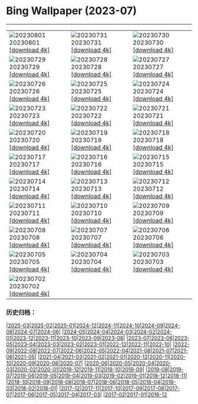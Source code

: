 # Bing Wallpaper (2023-07)
**************

<table><tr><td><img class="wallpaper" src="https://www.bing.com/th?id=OHR.DenaliClimber_DE-DE2152718448_1920x1080.jpg" alt="20230801"> 20230801 <a href="https://www.bing.com/th?id=OHR.DenaliClimber_DE-DE2152718448_UHD.jpg">[download 4k]</a></td><td><img class="wallpaper" src="https://www.bing.com/th?id=OHR.RockHouse_DE-DE8842375533_1920x1080.jpg" alt="20230731"> 20230731 <a href="https://www.bing.com/th?id=OHR.RockHouse_DE-DE8842375533_UHD.jpg">[download 4k]</a></td><td><img class="wallpaper" src="https://www.bing.com/th?id=OHR.FoxCubs_DE-DE0132480419_1920x1080.jpg" alt="20230730"> 20230730 <a href="https://www.bing.com/th?id=OHR.FoxCubs_DE-DE0132480419_UHD.jpg">[download 4k]</a></td></tr><tr><td><img class="wallpaper" src="https://www.bing.com/th?id=OHR.TigerIndia_DE-DE7523185756_1920x1080.jpg" alt="20230729"> 20230729 <a href="https://www.bing.com/th?id=OHR.TigerIndia_DE-DE7523185756_UHD.jpg">[download 4k]</a></td><td><img class="wallpaper" src="https://www.bing.com/th?id=OHR.SanBlasIslands_DE-DE7177823462_1920x1080.jpg" alt="20230728"> 20230728 <a href="https://www.bing.com/th?id=OHR.SanBlasIslands_DE-DE7177823462_UHD.jpg">[download 4k]</a></td><td><img class="wallpaper" src="https://www.bing.com/th?id=OHR.ParisLouvre_DE-DE5257650746_1920x1080.jpg" alt="20230727"> 20230727 <a href="https://www.bing.com/th?id=OHR.ParisLouvre_DE-DE5257650746_UHD.jpg">[download 4k]</a></td></tr><tr><td><img class="wallpaper" src="https://www.bing.com/th?id=OHR.MangrovePark_DE-DE4871717543_1920x1080.jpg" alt="20230726"> 20230726 <a href="https://www.bing.com/th?id=OHR.MangrovePark_DE-DE4871717543_UHD.jpg">[download 4k]</a></td><td><img class="wallpaper" src="https://www.bing.com/th?id=OHR.LasLagunas_DE-DE3855429319_1920x1080.jpg" alt="20230725"> 20230725 <a href="https://www.bing.com/th?id=OHR.LasLagunas_DE-DE3855429319_UHD.jpg">[download 4k]</a></td><td><img class="wallpaper" src="https://www.bing.com/th?id=OHR.ZebraCousins_DE-DE3138525092_1920x1080.jpg" alt="20230724"> 20230724 <a href="https://www.bing.com/th?id=OHR.ZebraCousins_DE-DE3138525092_UHD.jpg">[download 4k]</a></td></tr><tr><td><img class="wallpaper" src="https://www.bing.com/th?id=OHR.TeaEstate_DE-DE1060002531_1920x1080.jpg" alt="20230723"> 20230723 <a href="https://www.bing.com/th?id=OHR.TeaEstate_DE-DE1060002531_UHD.jpg">[download 4k]</a></td><td><img class="wallpaper" src="https://www.bing.com/th?id=OHR.HammockDay_DE-DE0611362682_1920x1080.jpg" alt="20230722"> 20230722 <a href="https://www.bing.com/th?id=OHR.HammockDay_DE-DE0611362682_UHD.jpg">[download 4k]</a></td><td><img class="wallpaper" src="https://www.bing.com/th?id=OHR.BridgeNorway_DE-DE0132914510_1920x1080.jpg" alt="20230721"> 20230721 <a href="https://www.bing.com/th?id=OHR.BridgeNorway_DE-DE0132914510_UHD.jpg">[download 4k]</a></td></tr><tr><td><img class="wallpaper" src="https://www.bing.com/th?id=OHR.MoonDayArtemis_DE-DE8692746129_1920x1080.jpg" alt="20230720"> 20230720 <a href="https://www.bing.com/th?id=OHR.MoonDayArtemis_DE-DE8692746129_UHD.jpg">[download 4k]</a></td><td><img class="wallpaper" src="https://www.bing.com/th?id=OHR.CrescentLake_DE-DE8242046446_1920x1080.jpg" alt="20230719"> 20230719 <a href="https://www.bing.com/th?id=OHR.CrescentLake_DE-DE8242046446_UHD.jpg">[download 4k]</a></td><td><img class="wallpaper" src="https://www.bing.com/th?id=OHR.HinterseeLake_DE-DE7814491503_1920x1080.jpg" alt="20230718"> 20230718 <a href="https://www.bing.com/th?id=OHR.HinterseeLake_DE-DE7814491503_UHD.jpg">[download 4k]</a></td></tr><tr><td><img class="wallpaper" src="https://www.bing.com/th?id=OHR.CavanCastle_DE-DE6494327966_1920x1080.jpg" alt="20230717"> 20230717 <a href="https://www.bing.com/th?id=OHR.CavanCastle_DE-DE6494327966_UHD.jpg">[download 4k]</a></td><td><img class="wallpaper" src="https://www.bing.com/th?id=OHR.BearHoleBrook_DE-DE2188563050_1920x1080.jpg" alt="20230716"> 20230716 <a href="https://www.bing.com/th?id=OHR.BearHoleBrook_DE-DE2188563050_UHD.jpg">[download 4k]</a></td><td><img class="wallpaper" src="https://www.bing.com/th?id=OHR.CastelmazzanoSunrise_DE-DE1863686096_1920x1080.jpg" alt="20230715"> 20230715 <a href="https://www.bing.com/th?id=OHR.CastelmazzanoSunrise_DE-DE1863686096_UHD.jpg">[download 4k]</a></td></tr><tr><td><img class="wallpaper" src="https://www.bing.com/th?id=OHR.BerlinBotanicGarden_DE-DE9639531635_1920x1080.jpg" alt="20230714"> 20230714 <a href="https://www.bing.com/th?id=OHR.BerlinBotanicGarden_DE-DE9639531635_UHD.jpg">[download 4k]</a></td><td><img class="wallpaper" src="https://www.bing.com/th?id=OHR.ZhangyeGeopark_DE-DE5899519482_1920x1080.jpg" alt="20230713"> 20230713 <a href="https://www.bing.com/th?id=OHR.ZhangyeGeopark_DE-DE5899519482_UHD.jpg">[download 4k]</a></td><td><img class="wallpaper" src="https://www.bing.com/th?id=OHR.HinterseeBavaria_DE-DE6864169933_1920x1080.jpg" alt="20230712"> 20230712 <a href="https://www.bing.com/th?id=OHR.HinterseeBavaria_DE-DE6864169933_UHD.jpg">[download 4k]</a></td></tr><tr><td><img class="wallpaper" src="https://www.bing.com/th?id=OHR.WorldPopDay_DE-DE5116367774_1920x1080.jpg" alt="20230711"> 20230711 <a href="https://www.bing.com/th?id=OHR.WorldPopDay_DE-DE5116367774_UHD.jpg">[download 4k]</a></td><td><img class="wallpaper" src="https://www.bing.com/th?id=OHR.SomersetLavender_DE-DE4562523313_1920x1080.jpg" alt="20230710"> 20230710 <a href="https://www.bing.com/th?id=OHR.SomersetLavender_DE-DE4562523313_UHD.jpg">[download 4k]</a></td><td><img class="wallpaper" src="https://www.bing.com/th?id=OHR.MoselleRiver_DE-DE4111519220_1920x1080.jpg" alt="20230709"> 20230709 <a href="https://www.bing.com/th?id=OHR.MoselleRiver_DE-DE4111519220_UHD.jpg">[download 4k]</a></td></tr><tr><td><img class="wallpaper" src="https://www.bing.com/th?id=OHR.CooperChapel_DE-DE3457658081_1920x1080.jpg" alt="20230708"> 20230708 <a href="https://www.bing.com/th?id=OHR.CooperChapel_DE-DE3457658081_UHD.jpg">[download 4k]</a></td><td><img class="wallpaper" src="https://www.bing.com/th?id=OHR.CocoaPods_DE-DE2913342823_1920x1080.jpg" alt="20230707"> 20230707 <a href="https://www.bing.com/th?id=OHR.CocoaPods_DE-DE2913342823_UHD.jpg">[download 4k]</a></td><td><img class="wallpaper" src="https://www.bing.com/th?id=OHR.KissingPenguins_DE-DE4462202063_1920x1080.jpg" alt="20230706"> 20230706 <a href="https://www.bing.com/th?id=OHR.KissingPenguins_DE-DE4462202063_UHD.jpg">[download 4k]</a></td></tr><tr><td><img class="wallpaper" src="https://www.bing.com/th?id=OHR.CorfuBeach_DE-DE3578833784_1920x1080.jpg" alt="20230705"> 20230705 <a href="https://www.bing.com/th?id=OHR.CorfuBeach_DE-DE3578833784_UHD.jpg">[download 4k]</a></td><td><img class="wallpaper" src="https://www.bing.com/th?id=OHR.GrasslandsNationalParkSaskachewan_DE-DE4287828345_1920x1080.jpg" alt="20230704"> 20230704 <a href="https://www.bing.com/th?id=OHR.GrasslandsNationalParkSaskachewan_DE-DE4287828345_UHD.jpg">[download 4k]</a></td><td><img class="wallpaper" src="https://www.bing.com/th?id=OHR.CoyoteBanff_DE-DE4348536684_1920x1080.jpg" alt="20230703"> 20230703 <a href="https://www.bing.com/th?id=OHR.CoyoteBanff_DE-DE4348536684_UHD.jpg">[download 4k]</a></td></tr><tr><td><img class="wallpaper" src="https://www.bing.com/th?id=OHR.HalfwayBoats_DE-DE4239098314_1920x1080.jpg" alt="20230702"> 20230702 <a href="https://www.bing.com/th?id=OHR.HalfwayBoats_DE-DE4239098314_UHD.jpg">[download 4k]</a></td><td></td><td></td></tr></table>

### 历史归档：

|[2025-03](/../2025-03/2025-03.md)|[2025-02](/../2025-02/2025-02.md)|[2025-01](/../2025-01/2025-01.md)|[2024-12](/../2024-12/2024-12.md)|[2024-11](/../2024-11/2024-11.md)|[2024-10](/../2024-10/2024-10.md)|[2024-09](/../2024-09/2024-09.md)|[2024-08](/../2024-08/2024-08.md)|[2024-07](/../2024-07/2024-07.md)|[2024-06](/../2024-06/2024-06.md)|
|[2024-05](/../2024-05/2024-05.md)|[2024-04](/../2024-04/2024-04.md)|[2024-03](/../2024-03/2024-03.md)|[2024-02](/../2024-02/2024-02.md)|[2024-01](/../2024-01/2024-01.md)|[2023-12](/../2023-12/2023-12.md)|[2023-11](/../2023-11/2023-11.md)|[2023-10](/../2023-10/2023-10.md)|[2023-09](/../2023-09/2023-09.md)|[2023-08](/../2023-08/2023-08.md)|
|[2023-07](/2023-07.md)|[2023-06](/../2023-06/2023-06.md)|[2023-05](/../2023-05/2023-05.md)|[2023-04](/../2023-04/2023-04.md)|[2023-03](/../2023-03/2023-03.md)|[2023-02](/../2023-02/2023-02.md)|[2023-01](/../2023-01/2023-01.md)|[2022-12](/../2022-12/2022-12.md)|[2022-11](/../2022-11/2022-11.md)|[2022-10](/../2022-10/2022-10.md)|
|[2022-09](/../2022-09/2022-09.md)|[2022-08](/../2022-08/2022-08.md)|[2022-07](/../2022-07/2022-07.md)|[2022-06](/../2022-06/2022-06.md)|[2022-05](/../2022-05/2022-05.md)|[2022-04](/../2022-04/2022-04.md)|[2021-08](/../2021-08/2021-08.md)|[2021-07](/../2021-07/2021-07.md)|[2021-06](/../2021-06/2021-06.md)|[2021-05](/../2021-05/2021-05.md)|
|[2021-04](/../2021-04/2021-04.md)|[2021-03](/../2021-03/2021-03.md)|[2021-02](/../2021-02/2021-02.md)|[2021-01](/../2021-01/2021-01.md)|[2020-12](/../2020-12/2020-12.md)|[2020-11](/../2020-11/2020-11.md)|[2020-10](/../2020-10/2020-10.md)|[2020-09](/../2020-09/2020-09.md)|[2020-08](/../2020-08/2020-08.md)|[2020-07](/../2020-07/2020-07.md)|
|[2020-06](/../2020-06/2020-06.md)|[2020-05](/../2020-05/2020-05.md)|[2020-04](/../2020-04/2020-04.md)|[2020-03](/../2020-03/2020-03.md)|[2020-02](/../2020-02/2020-02.md)|[2020-01](/../2020-01/2020-01.md)|[2019-12](/../2019-12/2019-12.md)|[2019-11](/../2019-11/2019-11.md)|[2019-10](/../2019-10/2019-10.md)|[2019-09](/../2019-09/2019-09.md)|
|[2019-08](/../2019-08/2019-08.md)|[2019-07](/../2019-07/2019-07.md)|[2019-06](/../2019-06/2019-06.md)|[2019-05](/../2019-05/2019-05.md)|[2019-04](/../2019-04/2019-04.md)|[2019-03](/../2019-03/2019-03.md)|[2019-02](/../2019-02/2019-02.md)|[2019-01](/../2019-01/2019-01.md)|[2018-12](/../2018-12/2018-12.md)|[2018-11](/../2018-11/2018-11.md)|
|[2018-10](/../2018-10/2018-10.md)|[2018-09](/../2018-09/2018-09.md)|[2018-08](/../2018-08/2018-08.md)|[2018-07](/../2018-07/2018-07.md)|[2018-06](/../2018-06/2018-06.md)|[2018-05](/../2018-05/2018-05.md)|[2018-04](/../2018-04/2018-04.md)|[2018-03](/../2018-03/2018-03.md)|[2018-02](/../2018-02/2018-02.md)|[2018-01](/../2018-01/2018-01.md)|
|[2017-12](/../2017-12/2017-12.md)|[2017-11](/../2017-11/2017-11.md)|[2017-10](/../2017-10/2017-10.md)|[2017-09](/../2017-09/2017-09.md)|[2017-08](/../2017-08/2017-08.md)|[2017-07](/../2017-07/2017-07.md)|[2017-06](/../2017-06/2017-06.md)|[2017-05](/../2017-05/2017-05.md)|[2017-04](/../2017-04/2017-04.md)|[2017-03](/../2017-03/2017-03.md)|
|[2017-02](/../2017-02/2017-02.md)|[2017-01](/../2017-01/2017-01.md)|[2016-12](/../2016-12/2016-12.md)